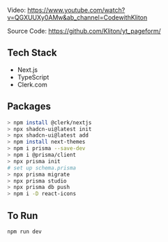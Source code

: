Video: https://www.youtube.com/watch?v=QGXUUXy0AMw&ab_channel=CodewithKliton

Source Code: https://github.com/Kliton/yt_pageform/

## Tech Stack
- Next.js
- TypeScript
- Clerk.com


## Packages
```bash
> npm install @clerk/nextjs
> npx shadcn-ui@latest init
> npx shadcn-ui@latest add
> npm install next-themes
> npm i prisma --save-dev
> npm i @prisma/client
> npx prisma init
# set up schema.prisma
> npx prisma migrate
> npx prisma studio
> npx prisma db push
> npm i -D react-icons 
```

## To Run
```bash
npm run dev
```